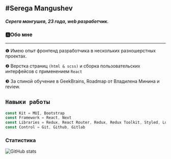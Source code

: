 ## #Serega Mangushev
   
##### Серега мангушев, 23 года, web разработчик.

### 🅰Обо мне
___
❶ Имею опыт фронтенд разработчика в нескольких разношерстных проектах.

❷ Верстка страниц ```(html & scss)``` и сборка пользовательских интерфейсов с применением ```React```

❸ За спиной обучение в GeekBrains, Roadmap от Владилена Минина и review.

`Навыки работы`
--
```js
const Kit = MUI, Bootstrap
const Framework = React, Next
const Libraries = Redux, React Router, Redux, Redux Toolkit, Styled, Luxon, React Transition Group
const Control = Git, Github, Gitlab
```

### Статистика

![GitHub stats](https://github-readme-stats.vercel.app/api?username=Binatik&show_icons=true&theme=radical)  



[vk]: https://vk.com/id269791339 
[code]: https://github.com/Binatik/Code
